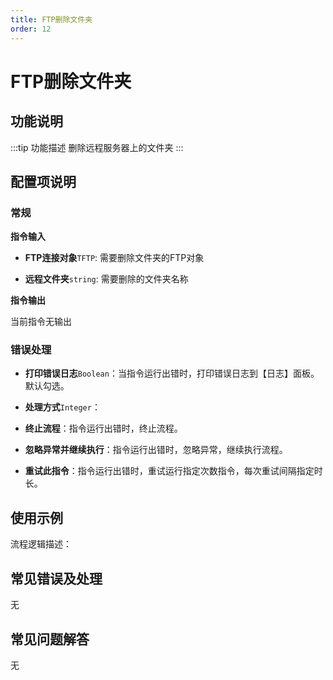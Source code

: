 ```yaml
---
title: FTP删除文件夹
order: 12
---
```


# FTP删除文件夹

## 功能说明

:::tip 功能描述
删除远程服务器上的文件夹
:::

## 配置项说明

### 常规

**指令输入**

- **FTP连接对象**`TFTP`: 需要删除文件夹的FTP对象

- **远程文件夹**`string`: 需要删除的文件夹名称


**指令输出**

当前指令无输出

### 错误处理

- **打印错误日志**`Boolean`：当指令运行出错时，打印错误日志到【日志】面板。默认勾选。

- **处理方式**`Integer`：

 - **终止流程**：指令运行出错时，终止流程。

 - **忽略异常并继续执行**：指令运行出错时，忽略异常，继续执行流程。

 - **重试此指令**：指令运行出错时，重试运行指定次数指令，每次重试间隔指定时长。

## 使用示例

流程逻辑描述：

## 常见错误及处理

无

## 常见问题解答

无

